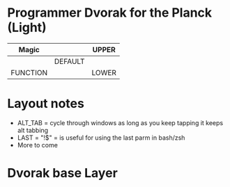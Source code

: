 # Programmer Dvorak for the Planck (Light)


| Magic    |         | UPPER |
|----------|---------|-------|
|          | DEFAULT |       |
| FUNCTION |         | LOWER |

# Layout notes
-  ALT_TAB = cycle through windows as long as you keep tapping it keeps alt tabbing
-  LAST = "!$" = is useful for using the last parm in bash/zsh 
-  More to come


# Dvorak base Layer
